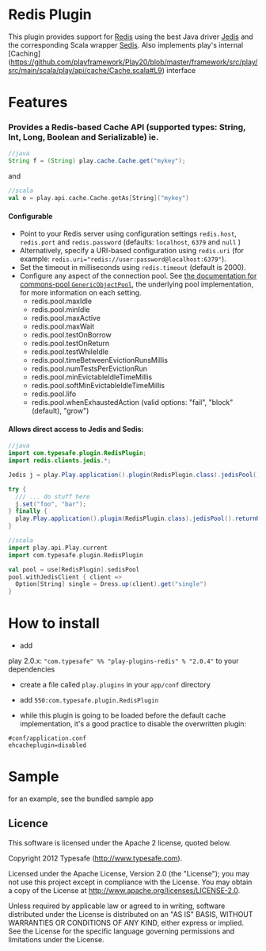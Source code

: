 # Redis Plugin

This plugin provides support for [Redis](http://redis.io/) using the best Java driver [Jedis](https://github.com/xetorthio/jedis) and the corresponding Scala wrapper [Sedis](https://github.com/pk11/sedis). Also implements play's internal [Caching] (https://github.com/playframework/Play20/blob/master/framework/src/play/src/main/scala/play/api/cache/Cache.scala#L9) interface  

# Features

###  Provides a Redis-based Cache API (supported types: String, Int, Long, Boolean and Serializable) ie.

```java
//java
String f = (String) play.cache.Cache.get("mykey");
```

and 

```scala
//scala
val o = play.api.cache.Cache.getAs[String]("mykey")
```

#### Configurable

* Point to your Redis server using configuration settings  ```redis.host```, ```redis.port``` and ```redis.password``` (defaults: ```localhost```, ```6379``` and ```null``` )
* Alternatively, specify a URI-based configuration using ```redis.uri``` (for example: ```redis.uri="redis://user:password@localhost:6379"```).
* Set the timeout in milliseconds using ```redis.timeout``` (default is 2000).
* Configure any aspect of the connection pool. See [the documentation for commons-pool ```GenericObjectPool```](http://commons.apache.org/proper/commons-pool/apidocs/org/apache/commons/pool/impl/GenericObjectPool.html), the underlying pool implementation, for more information on each setting.
    * redis.pool.maxIdle
    * redis.pool.minIdle
    * redis.pool.maxActive
    * redis.pool.maxWait
    * redis.pool.testOnBorrow
    * redis.pool.testOnReturn
    * redis.pool.testWhileIdle
    * redis.pool.timeBetweenEvictionRunsMillis
    * redis.pool.numTestsPerEvictionRun
    * redis.pool.minEvictableIdleTimeMillis
    * redis.pool.softMinEvictableIdleTimeMillis
    * redis.pool.lifo
    * redis.pool.whenExhaustedAction (valid options: "fail", "block" (default), "grow")


#### Allows direct access to Jedis and Sedis: 

```java
//java
import com.typesafe.plugin.RedisPlugin;
import redis.clients.jedis.*;

Jedis j = play.Play.application().plugin(RedisPlugin.class).jedisPool().getResource();

try {
  /// ... do stuff here 
  j.set("foo", "bar");
} finally {
  play.Play.application().plugin(RedisPlugin.class).jedisPool().returnResource(j);
}  
```

```scala
//scala
import play.api.Play.current
import com.typesafe.plugin.RedisPlugin

val pool = use[RedisPlugin].sedisPool
pool.withJedisClient { client =>
  Option[String] single = Dress.up(client).get("single")
}
```
# How to install

* add 

play 2.0.x:
```"com.typesafe" %% "play-plugins-redis" % "2.0.4"``` to your dependencies

* create a file called ```play.plugins``` in your ```app/conf``` directory

* add ```550:com.typesafe.plugin.RedisPlugin```

*  while this plugin is going to be loaded before the default cache implementation,  it's a good practice to disable the overwritten plugin:

```
#conf/application.conf
ehcacheplugin=disabled
```

# Sample

for an example, see the bundled sample app


## Licence

This software is licensed under the Apache 2 license, quoted below.

Copyright 2012 Typesafe (http://www.typesafe.com).

Licensed under the Apache License, Version 2.0 (the "License"); you may not use this project except in compliance with the License. You may obtain a copy of the License at http://www.apache.org/licenses/LICENSE-2.0.

Unless required by applicable law or agreed to in writing, software distributed under the License is distributed on an "AS IS" BASIS, WITHOUT WARRANTIES OR CONDITIONS OF ANY KIND, either express or implied. See the License for the specific language governing permissions and limitations under the License.
